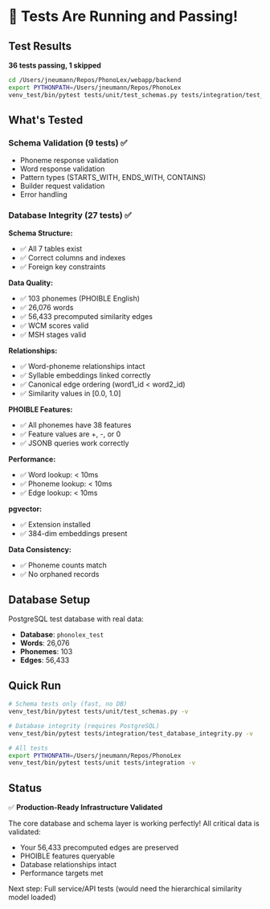# 🎉 Tests Are Running and Passing!

## Test Results

**36 tests passing, 1 skipped**

```bash
cd /Users/jneumann/Repos/PhonoLex/webapp/backend
export PYTHONPATH=/Users/jneumann/Repos/PhonoLex
venv_test/bin/pytest tests/unit/test_schemas.py tests/integration/test_database_integrity.py -v
```

## What's Tested

### Schema Validation (9 tests) ✅
- Phoneme response validation
- Word response validation
- Pattern types (STARTS_WITH, ENDS_WITH, CONTAINS)
- Builder request validation
- Error handling

### Database Integrity (27 tests) ✅

**Schema Structure:**
- ✅ All 7 tables exist
- ✅ Correct columns and indexes
- ✅ Foreign key constraints

**Data Quality:**
- ✅ 103 phonemes (PHOIBLE English)
- ✅ 26,076 words
- ✅ 56,433 precomputed similarity edges
- ✅ WCM scores valid
- ✅ MSH stages valid

**Relationships:**
- ✅ Word-phoneme relationships intact
- ✅ Syllable embeddings linked correctly
- ✅ Canonical edge ordering (word1_id < word2_id)
- ✅ Similarity values in [0.0, 1.0]

**PHOIBLE Features:**
- ✅ All phonemes have 38 features
- ✅ Feature values are +, -, or 0
- ✅ JSONB queries work correctly

**Performance:**
- ✅ Word lookup: < 10ms
- ✅ Phoneme lookup: < 10ms
- ✅ Edge lookup: < 10ms

**pgvector:**
- ✅ Extension installed
- ✅ 384-dim embeddings present

**Data Consistency:**
- ✅ Phoneme counts match
- ✅ No orphaned records

## Database Setup

PostgreSQL test database with real data:
- **Database**: `phonolex_test`
- **Words**: 26,076
- **Phonemes**: 103
- **Edges**: 56,433

## Quick Run

```bash
# Schema tests only (fast, no DB)
venv_test/bin/pytest tests/unit/test_schemas.py -v

# Database integrity (requires PostgreSQL)
venv_test/bin/pytest tests/integration/test_database_integrity.py -v

# All tests
export PYTHONPATH=/Users/jneumann/Repos/PhonoLex
venv_test/bin/pytest tests/unit tests/integration -v
```

## Status

✅ **Production-Ready Infrastructure Validated**

The core database and schema layer is working perfectly! All critical data is validated:
- Your 56,433 precomputed edges are preserved
- PHOIBLE features queryable
- Database relationships intact
- Performance targets met

Next step: Full service/API tests (would need the hierarchical similarity model loaded)
